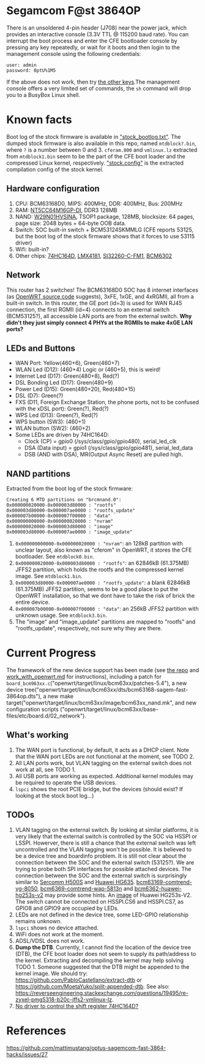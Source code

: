# Segamcom F@st 3864OP
There is an unsoldered 4-pin header (J708) near the power jack, which provides an interactive console (3.3V TTL @ 115200 baud rate). You can interrupt the boot process and enter the CFE bootloader console by pressing any key repeatedly, or wait for it boots and then login to the management console using the following credentials:
```
user: admin
password: 0ptU%1M5
```
If the above does not work, then try [the other keys](https://github.com/mattimustang/optus-sagemcom-fast-3864-hacks).The management console offers a very limited set of commands, the `sh` command will drop you to a BusyBox Linux shell.

# Known facts
Boot log of the stock firmware is available in ["stock_bootlog.txt"](./stock_bootlog.txt). The dumped stock firmware is also available in this repo, named `mtdblock?.bin`, where `?` is a number between 0 and 3. `cferam.000` and `vmlinux.lz` extracted from `mtdblock1.bin` seem to be the part of the CFE boot loader and the compressed Linux kernel, respectively. ["stock.config"](./stock.config) is the extracted compilation config of the stock kernel.
## Hardware configuration
1. CPU: BCM63168D0, MIPS: 400MHz, DDR: 400MHz, Bus: 200MHz
2. RAM: [NT5CC64M16GP-DI](https://www.nanya.com/en/Product/3747/NT5CC64M16GP-DI), DDR3 128MB
3. NAND: [W29N01HVSINA](https://au.mouser.com/datasheet/2/949/w29n01hvxina_revc-1489886.pdf), TSOP1 package, 128MB, blocksize: 64 pages, page size: 2048 bytes + 64-byte OOB data.
4. Switch: SOC built-in switch + BCM53124SKMMLG (CFE reports 53125, but the boot log of the stock firmware shows that it forces to use 53115 driver)
5. Wifi: built-in?
6. Other chips: [74HC164D](https://assets.nexperia.com/documents/data-sheet/74HC_HCT164.pdf), [LMX4181](https://www.renesas.com/in/en/products/interface-connectivity/wireless-communications/dect/lmx4181-high-frequency-dect-transceiver-standard-cmos-technology), [SI32260-C-FM1](https://au.mouser.com/datasheet/2/472/Si32260_61-2507288.pdf), [BCM6302](https://www.digikey.co.uk/en/products/detail/broadcom-limited/BCM6302KMLG/6147288)

## Network
This router has 2 switches! The BCM63168D0 SOC has 8 internet interfaces (as [OpenWRT source code](https://github.com/openwrt/openwrt/blob/dc2da6a23369c8da069321dcfd593a9cf8c993c6/target/linux/bcm63xx/patches-5.10/339-MIPS-BCM63XX-add-support-for-BCM63268.patch#L738) suggests), 3xFE, 1xGE, and 4xRGMII, all from a built-in switch. In this router, the GE port (id=3) is used for WAN RJ45 connection, the first RGMII (id=4) connects to an external switch (BCM53125?), all accessible LAN ports are from the external switch. __Why didn't they just simply connect 4 PHYs at the RGMIIs to make 4xGE LAN ports?__

## LEDs and Buttons
* WAN Port: Yellow(460+6), Green(460+7)
* WLAN Led (D12): (460+4) Logic or (460+5), this is weird!
* Internet Led (D17): Green(480+8), Red(?)
* DSL Bonding Led (D17): Green(480+9)
* Power Led (D15): Green(480+20), Red(480+15)
* DSL (D7): Green(?)
* FXS (D11, Foreign Exchange Station, the phone ports, not to be confused with the xDSL port): Green(?), Red(?)
* WPS Led (D13): Green(?), Red(?)
* WPS button (SW3): (460+1)
* WLAN button (SW2): (460+2)
* Some LEDs are driven by 74HC164D:
    * Clock (CP) = gpio0 (/sys/class/gpio/gpio480), serial_led_clk
    * DSA (Data input) = gpio1 (/sys/class/gpio/gpio481), serial_led_data
    * DSB (AND with DSA), MR(Output Async Reset) are pulled high.

## NAND partitions
Extracted from the boot log of the stock firmware:
```
Creating 6 MTD partitions on "brcmnand.0":
0x000000020000-0x000003d80000 : "rootfs"
0x000003d80000-0x000007ae0000 : "rootfs_update"
0x000007b00000-0x000007f00000 : "data"
0x000000000000-0x000000020000 : "nvram"
0x000000020000-0x000003d80000 : "image"
0x000003d80000-0x000007ae0000 : "image_update"
```
1. `0x000000000000-0x000000020000 : "nvram"`: an 128kB partition with unclear layout, also known as "cferom" in OpenWRT, it stores the CFE bootloader. See `mtdblock0.bin`.
2. `0x000000020000-0x000003d80000 : "rootfs"`: an 62846kB (61.375MB) JFFS2 partition, which holds the rootfs and the compressed kernel image. See `mtdblock1.bin`.
3. `0x000003d80000-0x000007ae0000 : "rootfs_update"`: a blank 62846kB (61.375MB) JFFS2 partition, seems to be a good place to put the OpenWRT installation, so that we dont have to take the risk of brick the entire device.
4. `0x000007b00000-0x000007f00000 : "data"`: an 256kB JFFS2 partition with unknown usage. See `mtdblock3.bin`.
5. The "image" and "image_update" partitions are mapped to "rootfs" and "rootfs_update", respectively, not sure why they are there.

# Current Progress
The framework of the new device support has been made (see [the repo](https://github.com/rikka0w0/openwrt-fast3864op) and [work_with_openwrt.md](./work_with_openwrt.md) for instructions), including a patch for `board_bcm963xx.c`("openwrt/target/linux/bcm63xx/patches-5.4"), a new device tree("openwrt/target/linux/bcm63xx/dts/bcm63168-sagem-fast-3864op.dts"), a new make target("openwrt/target/linux/bcm63xx/image/bcm63xx_nand.mk", and new configuration scripts ("openwrt/target/linux/bcm63xx/base-files/etc/board.d/02_network").

## What's working
1. The WAN port is functional, by default, it acts as a DHCP client. Note that the WAN port LEDs are not functional at the moment, see TODO 2.
2. All LAN ports work, but VLAN tagging on the external switch does not work at all, see TODO 1.
3. All USB ports are working as expected. Additional kernel modules may be required to operate the USB devices.
4. `lspci` shows the root PCIE bridge, but the devices (should exist? If looking at the stock boot log...)

## TODOs
1. VLAN tagging on the external switch. By looking at similar platforms, it is very likely that the external switch is controlled by the SOC via HSSPI or LSSPI. Howerver, there is still a chance that the external switch was left uncontrolled and the VLAN tagging won't be possible. It is believed to be a device tree and boardinfo problem. It is still not clear about the connection between the SOC and the external switch (53125?). We are trying to probe both SPI interfaces for possible attached devices. The connection between the SOC and the external switch is surprisingly similar to [Sercomm H500S](https://github.com/openwrt/openwrt/blob/ec6293febc244d187e71a6e54f44920be679cde4/target/linux/bcm63xx/dts/bcm63167-sercomm-h500-s.dtsi) and [Huawei HG635](https://openwrt.org/toh/huawei/hg635). [bcm63169-comtrend-vg-8050](https://github.com/openwrt/openwrt/blob/ec6293febc244d187e71a6e54f44920be679cde4/target/linux/bcm63xx/dts/bcm63169-comtrend-vg-8050.dts), [bcm6369-comtrend-wap-5813n](https://github.com/openwrt/openwrt/blob/ec6293febc244d187e71a6e54f44920be679cde4/target/linux/bcm63xx/dts/bcm6369-comtrend-wap-5813n.dts) and [bcm6362-huawei-hg253s-v2](https://github.com/openwrt/openwrt/blob/ec6293febc244d187e71a6e54f44920be679cde4/target/linux/bcm63xx/dts/bcm6362-huawei-hg253s-v2.dts) may provide some hints. An [image](https://openwrt.org/_detail/media/huawei/hg253sv2-front.jpg?id=toh%3Ahuawei%3Ahg253s_v2) of Huawei HG253s-V2.
The switch cannot be connected on HSSPI.CS6 and HSSPI.CS7, as GPIO8 and GPIO9 are occupied by LEDs.
2. LEDs are not defined in the device tree, some LED-GPIO relationship remains unknown.
3. `lspci` shows no device attached.
4. WiFi does not work at the moment.
5. ADSL/VDSL does not work.
6. __Dump the DTB__. Currently, I cannot find the location of the device tree (DTB), the CFE boot loader does not seem to supply its path/address to the kernel. Extracting and decompiling the kernel may help solving TODO 1. Someone suggested that the DTB might be appended to the kernel image. We should try: https://github.com/PabloCastellano/extract-dtb or https://github.com/MoetaYuko/split-appended-dtb. See also: https://reverseengineering.stackexchange.com/questions/19495/re-zyxel-pmg5318-b20c-jffs2-vmlinux-lz.
7. [No driver to control the shift register 74HC164D?](https://forum.openwrt.org/t/adding-support-for-segamcom-f-st-3864op-missing-driver-for-74hc164d-led-expander/131836)

# References
https://github.com/mattimustang/optus-sagemcom-fast-3864-hacks/issues/27
